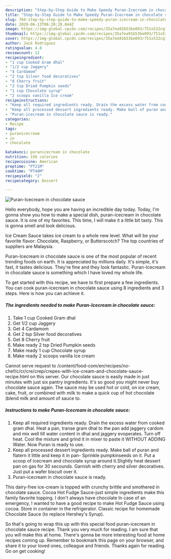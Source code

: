 ```yaml
---
description: "Step-by-Step Guide to Make Speedy Puran-Icecream in chocolate sauce"
title: "Step-by-Step Guide to Make Speedy Puran-Icecream in chocolate sauce"
slug: 764-step-by-step-guide-to-make-speedy-puran-icecream-in-chocolate-sauce
date: 2020-06-13T06:20:20.844Z
image: https://img-global.cpcdn.com/recipes/35a7ea91b53be093/751x532cq70/puran-icecream-in-chocolate-sauce-recipe-main-photo.jpg
thumbnail: https://img-global.cpcdn.com/recipes/35a7ea91b53be093/751x532cq70/puran-icecream-in-chocolate-sauce-recipe-main-photo.jpg
cover: https://img-global.cpcdn.com/recipes/35a7ea91b53be093/751x532cq70/puran-icecream-in-chocolate-sauce-recipe-main-photo.jpg
author: Jack Rodriguez
ratingvalue: 4.8
reviewcount: 12
recipeingredient:
- "1 cup Cooked Gram dhal"
- "1/2 cup Jaggery"
- "4 Cardamom"
- "2 tsp Silver food decoratives"
- "8 Cherry fruit"
- "2 tsp Dried Pumpkin seeds"
- "1 cup Chocolate syrup"
- "2 scoops vanilla Ice cream"
recipeinstructions:
- "Keep all required ingredients ready. Drain the excess water from cooked gram dhal. Heat a pan, transe gram dhal to the pan add jaggery cardom and mix well till water content in dhal and jaggery evoperates. Turn off heat. Cool the mixture and grind it in mixer to paste it WITHOUT ADDING Water. Now Puran is ready to use."
- "Keep all processed dessert ingredients ready. Make ball of puran and flatern it little and keep it in pan- Sprinkle pumpkinseeds on it. Put a scoop of icecream and chocolate syrup around it.Slightly heat dessert pan on gas for 30 secounds. Garnish with cherry and silver decoratives. Just put a wafer biscuit over it."
- "Puran-icecream in chocolate sauce is ready."
categories:
- Recipe
tags:
- puranicecream
- in
- chocolate

katakunci: puranicecream in chocolate 
nutrition: 156 calories
recipecuisine: American
preptime: "PT21M"
cooktime: "PT40M"
recipeyield: "2"
recipecategory: Dessert

---
```



![Puran-Icecream in chocolate sauce](https://img-global.cpcdn.com/recipes/35a7ea91b53be093/751x532cq70/puran-icecream-in-chocolate-sauce-recipe-main-photo.jpg)

Hello everybody, hope you are having an incredible day today. Today, I'm gonna show you how to make a special dish, puran-icecream in chocolate sauce. It is one of my favorites. This time, I will make it a little bit tasty. This is gonna smell and look delicious.

Ice Cream Sauce takes ice cream to a whole new level. What will be your favorite flavor: Chocolate, Raspberry, or Butterscotch? The top countries of suppliers are Malaysia.

Puran-Icecream in chocolate sauce is one of the most popular of recent trending foods on earth. It is appreciated by millions daily. It's simple, it's fast, it tastes delicious. They're fine and they look fantastic. Puran-Icecream in chocolate sauce is something which I have loved my whole life.


To get started with this recipe, we have to first prepare a few ingredients. You can cook puran-icecream in chocolate sauce using 8 ingredients and 3 steps. Here is how you can achieve it.

<!--inarticleads1-->

##### The ingredients needed to make Puran-Icecream in chocolate sauce:

1. Take 1 cup Cooked Gram dhal
1. Get 1/2 cup Jaggery
1. Get 4 Cardamom
1. Get 2 tsp Silver food decoratives
1. Get 8 Cherry fruit
1. Make ready 2 tsp Dried Pumpkin seeds
1. Make ready 1 cup Chocolate syrup
1. Make ready 2 scoops vanilla Ice cream


Cannot serve request to /content/food-com/en/recipes/no-chef/c/cr/cre/crep/crepes-with-ice-cream-and-chocolate-sauce-recipe.html on this server. Our chocolate sauce is easily made in just minutes with just six pantry ingredients. It&#39;s so good you might never buy chocolate sauce again. The sauce may be used hot or cold, on ice cream, cake, fruit, or combined with milk to make a quick cup of hot chocolate (blend milk and amount of sauce to. 

<!--inarticleads2-->

##### Instructions to make Puran-Icecream in chocolate sauce:

1. Keep all required ingredients ready. Drain the excess water from cooked gram dhal. Heat a pan, transe gram dhal to the pan add jaggery cardom and mix well till water content in dhal and jaggery evoperates. Turn off heat. Cool the mixture and grind it in mixer to paste it WITHOUT ADDING Water. Now Puran is ready to use.
1. Keep all processed dessert ingredients ready. Make ball of puran and flatern it little and keep it in pan- Sprinkle pumpkinseeds on it. Put a scoop of icecream and chocolate syrup around it.Slightly heat dessert pan on gas for 30 secounds. Garnish with cherry and silver decoratives. Just put a wafer biscuit over it.
1. Puran-icecream in chocolate sauce is ready.


This dairy-free ice-cream is topped with crunchy brittle and smothered in chocolate sauce. Cocoa Hot Fudge Sauce-just simple ingredients make this family favorite topping. I don&#39;t always have chocolate In case of an emergency, I wanted to have a good recipe to make Hot Fudge Sauce using cocoa. Store in container in the refrigerator. Classic recipe for homemade Chocolate Sauce (to replace Hershey&#39;s Syrup). 

So that's going to wrap this up with this special food puran-icecream in chocolate sauce recipe. Thank you very much for reading. I am sure that you will make this at home. There's gonna be more interesting food at home recipes coming up. Remember to bookmark this page on your browser, and share it to your loved ones, colleague and friends. Thanks again for reading. Go on get cooking!
